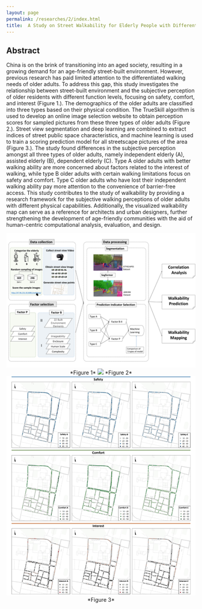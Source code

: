 ```yaml
---
layout: page
permalink: /researches/2/index.html
title:  A Study on Street Walkability for Elderly People with Different Mobility Abilities Combining Street View Image Recognition and Deep Learning
---
```


## Abstract

China is on the brink of transitioning into an aged society, resulting in a growing demand for an age-friendly street-built environment. However, previous research has paid limited attention to the differentiated walking needs of older adults. To address this gap, this study investigates the relationship between street-built environment and the subjective perception of older residents with different function levels, focusing on safety, comfort, and interest (Figure 1.). The demographics of the older adults are classified into three types based on their physical condition. The TrueSkill algorithm is used to develop an online image selection website to obtain perception scores for sampled pictures from these three types of older adults (Figure 2.). Street view segmentation and deep learning are combined to extract indices of street public space characteristics, and machine learning is used to train a scoring prediction model for all streetscape pictures of the area (Figure 3.). The study found differences in the subjective perception amongst all three types of older adults, namely independent elderly (A), assisted elderly (B), dependent elderly (C). Type A older adults with better walking ability are more concerned about factors related to the interest of walking, while type B older adults with certain walking limitations focus on safety and comfort. Type C older adults who have lost their independent walking ability pay more attention to the convenience of barrier-free access. This study contributes to the study of walkability by providing a research framework for the subjective walking perceptions of older adults with different physical capabilities. Additionally, the visualized walkability map can serve as a reference for architects and urban designers, further strengthening the development of age-friendly communities with the aid of human-centric computational analysis, evaluation, and design.

<center>
<img src="/researches/2/b1.jpg">
*Figure 1*

<img src="/researches/2/b2.png">
*Figure 2*

<img src="/researches/2/b3.png">
*Figure 3*

</center>